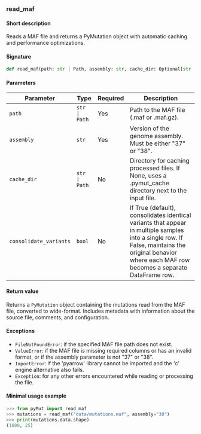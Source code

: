 ### read_maf

#### Short description

Reads a MAF file and returns a PyMutation object with automatic caching and performance optimizations.

#### Signature

```python
def read_maf(path: str | Path, assembly: str, cache_dir: Optional[str | Path] = None, consolidate_variants: bool = True) -> PyMutation:
```

#### Parameters

| Parameter | Type | Required | Description |
| --------- | ---- | -------- | ----------- |
| `path` | `str \| Path` | Yes | Path to the MAF file (.maf or .maf.gz). |
| `assembly` | `str` | Yes | Version of the genome assembly. Must be either "37" or "38". |
| `cache_dir` | `str \| Path` | No | Directory for caching processed files. If None, uses a .pymut_cache directory next to the input file. |
| `consolidate_variants` | `bool` | No | If True (default), consolidates identical variants that appear in multiple samples into a single row. If False, maintains the original behavior where each MAF row becomes a separate DataFrame row. |

#### Return value

Returns a `PyMutation` object containing the mutations read from the MAF file, converted to wide-format. Includes metadata with information about the source file, comments, and configuration.

#### Exceptions

* `FileNotFoundError`: if the specified MAF file path does not exist.
* `ValueError`: if the MAF file is missing required columns or has an invalid format, or if the assembly parameter is not "37" or "38".
* `ImportError`: if the 'pyarrow' library cannot be imported and the 'c' engine alternative also fails.
* `Exception`: for any other errors encountered while reading or processing the file.

#### Minimal usage example

```python
>>> from pyMut import read_maf
>>> mutations = read_maf("data/mutations.maf", assembly="38")
>>> print(mutations.data.shape)
(1000, 25)
```
